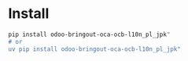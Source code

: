 # Install

```bash
pip install odoo-bringout-oca-ocb-l10n_pl_jpk"
# or
uv pip install odoo-bringout-oca-ocb-l10n_pl_jpk"
```
